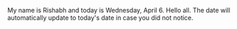 My name is Rishabh and today is Wednesday, April 6. Hello all. The date will automatically update to today's date in case you did not notice.
